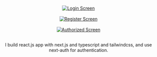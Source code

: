 <br/>
<div align="center">
  <a href="" target="_blank">
    <img src="https://user-images.githubusercontent.com/38624002/221397077-99940eb4-df81-4a50-b83b-08d9bc5598af.png" width="auto" height="auto" alt="Login Screen" >
  </a>
  <br/><br/>
   <a href="" target="_blank">
    <img src="https://user-images.githubusercontent.com/38624002/221397080-e2dd8728-0dfa-4f4d-8b69-b6daba2e326a.png" width="auto" height="auto" alt="Register Screen" >
  </a>
  <br/><br/>
   <a href="" target="_blank">
    <img src="https://user-images.githubusercontent.com/38624002/221397081-bb63f78c-0284-46ad-9503-8630738aefbd.png" width="auto" height="auto" alt="Authorized Screen">
  </a>
  <br/><br/>
  <p align="center">
    I build react.js app with next.js and typescript and tailwindcss, and use next-auth for authentication.
  </p>
</div>
